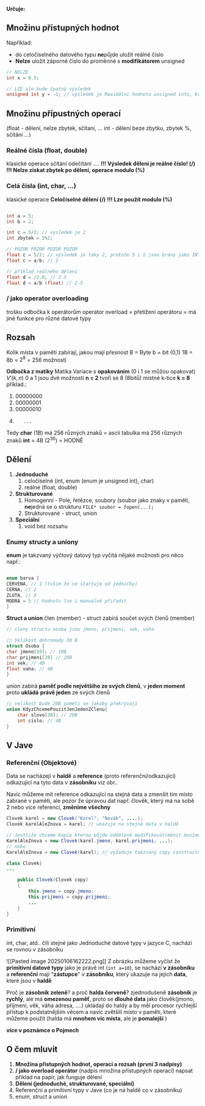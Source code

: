 
**Určuje:**
## Množinu přístupných **hodnot**
Například:
- do celočíselného datového typu **ne**půjde uložit reálné číslo
- **Nelze** uložit záporné číslo do proměnné s **modifikátorem** unsigned 
```c
// NELZE
int x = 0.5;

// LZE ale bude špatný výsledek
unsigned int y = -1; // výsledek je Maximální hodnota unsigned intu, kvůli přetečení
```

## Množinu přípustných **operací**
(float - dělení, nelze zbytek, sčítaní, ... int - dělení beze zbytku, zbytek %, sčítání ...)
### Reálné čísla (float, double)
klasické operace sčítání odečítání ....
**!!! Výsledek dělení je reálné číslo! (/)**
**!!! Nelze získat zbytek po dělení, operace modulo (%)**
### Celá čísla (int, char, ...)
klasické operace
**Celočíselné dělení (/)**
**!!! Lze použít modulo (%)** 

```c

int a = 5;
int b = 2;

int c = 5/2; // vysledek je 2
int zbytek = 5%2;

// POZOR POZOR POZOR POZOR
float c = 5/2; // výsledek je taky 2, protože 5 i 2 jsou brány jako INT takže se používá celočíselné dělení
float c = a/b; // 2

// příklad reálného dělení
float d = /2.0; // 2.5
float d = a/b (float) // 2.5

```

### / jako operator overloading
trošku odbočka k operátorům
operator overload = přetížení operátoru = má jiné funkce pro různé datové typy


## Rozsah 
Kolik místa v paměti zabírají, jakou mají přesnost
B = Byte
b = bit (0,1)
1B = 8b = $2^8$  =  256 možností

**Odbočka z matiky**
Matika Variace s **opakováním** (0 i 1 se můžou opakovat)
$V'(k,n)$
0 a 1 jsou dvě možnosti **n = 2** 
tvoří se 8 (8bitů) místné k-tice  **k = 8**
příklad.:
1. 00000000
2. 00000001
3. 00000010
4.        ...

Tedy **char** (1B) má 256 různých znaků = ascii tabulka má 256 různých znaků
**int** = 4B ($2^{36}$) = HODNĚ


## Dělení 
1. **Jednoduché** 
	1. celočíselné (int, enum (enum je unsigned int), char)
	2. reálné (float, double)
2. **Strukturované**
	1. Homogenní - Pole, řetězce, soubory (soubor jako znaky v paměti, **ne**jedná se o strukturu `FILE* soubor = fopen(...);` 
	2. Strukturované - struct, union
3. **Speciální**
	1. void bez rozsahu


### Enumy structy a uniony

**enum** je takzvaný výčtový datový typ vyčítá nějaké možnosti pro něco např.:
```c

enum barva {
CERVENA, // 1 (tuším že se startuje od jedničky)
CERNA, // 2
ZLUTA, // 3
MODRA = 5 // hodnotu lze i manuálně přiřadit
}
```

**Struct a union**
člen (member) - 
struct zabírá součet svých členů (member) 
```c
// cleny structu osoba jsou jmeno, prijmeni, vek, vaha

// Velikost dohromady 38 B
struct Osoba { 
char jmeno[10]; // 10B 
char prijmeni[20] // 20B
int vek; // 4B
float vaha; // 4B
}
```

union zabírá **paměť podle největšího ze svých členů**, v **jeden moment** proto **ukládá** **právě jeden** ze svých členů
```c
// velikost bude 20B paměti se jakoby překrývají
union KdyzChcemePouzitJenJedenZClenu{
	char slovo[20]; // 20B
	int cislo; // 4B
}
```


## V Jave
### Referenční (Objektové)
Data se nacházejí v **haldě** a **reference** (proto referenční/odkazující) odkazující na tyto data v **zásobníku**  viz obr..

Navíc můžeme mít reference odkazující na stejná data a zmenšit tím místo zabrané v paměti, ale pozor že úpravou dat např. člověk, který má na sobě 2 nebo více referencí, **změníme všechny**

```java
Clovek karel = new Clovek("Karel", "Novák", ....);
Clovek karelAleZnova = karel; // ukazuje na stejná data v haldě

// Jestliže chceme kopie kterou půjde odděleně modifikovat(měnit musíme vytvořit tzn. hlubokou kopii)
KarelAleZnova = new Clovek(karel.jmeno, karel.prijmeni, ...);
// nebo
KarelAleZnova = new Clovek(karel); // vyžaduje takzvaný copy constructor

class Clovek{
...

	public Clovek(Clovek copy)
	{
		this.jmeno = copy.jmeno;
		this.prijmeni = copy.prijmeni;
		...
	}
}

```
### Primitivní
int, char, atd.. čili stejné jako Jednoduché datové typy v jazyce C, nachází se rovnou v zásobníku


![[Pasted image 20250106162222.png]]
Z obrázku můžeme vyčíst že **primitivní datové typy** jako je právě int (`int a=10`), se nachází **v zásobníku**
a **referenční** mají "**zástupce**" v **zásobníku**, který ukazuje na jejich **data**, které jsou v **haldě**

Proč je **zásobník zeleně**? a proč **halda červeně**?
zjednodušeně **zásobník** je **rychlý**, ale má **omezenou paměť**, proto se **dlouhé data** jako člověk(jmono, příjmení, věk, váha adresa, ....) ukládají do haldy a by měl procesor rychlejší přístup k podstatnějším věcem a navíc zvětšili místo v paměti, které můžeme použít (halda má **mnohem víc místa**, ale je **pomalejší** )

**více v poznámce o Pojmech**

## O čem mluvit
1. **Množina přístupných hodnot, operací a rozsah (první 3 nadpisy)**
2. **/ jako overload operátor** (nadpis množina přístupných operací)
		napsat příklad na papír, jak funguje dělení
3. **Dělení (jednoduché, strukturované, speciální)**
4. Referenční a primitivní typy v Jave (co je na haldě co v zásobníku)
5.  enum, struct a union
